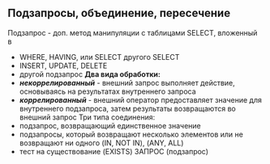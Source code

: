 ## Подзапросы, объединение, пересечение
Подзапрос - доп. метод манипуляции с таблицами
SELECT, вложенный в 
- WHERE, HAVING, или SELECT другого SELECT
- INSERT, UPDATE, DELETE
- другой подзапрос
**Два вида обработки:**
- ***некоррелированный*** - внешний запрос выполняет действие, основываясь на результатах внутреннего запроса
- ***коррелированный*** - внешний оператор предоставляет значение для внутреннего подзапроса, затем результаты возвращаются во внешний запрос
Три типа соединения:
- подзапрос, возвращающий единственное значение
- подзапросы, который возвращают несколько элементов или не возвращают ни одного (IN, NOT IN), (ANY, ALL)
- тест на существование (EXISTS)
ЗАПРОС (подзапрос) 
